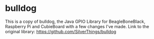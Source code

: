 # bulldog
This is a copy of bulldog, the Java GPIO Library for BeagleBoneBlack, Raspberry Pi and CubieBoard with a few changes I've made.
Link to the original library: https://github.com/SilverThings/bulldog
